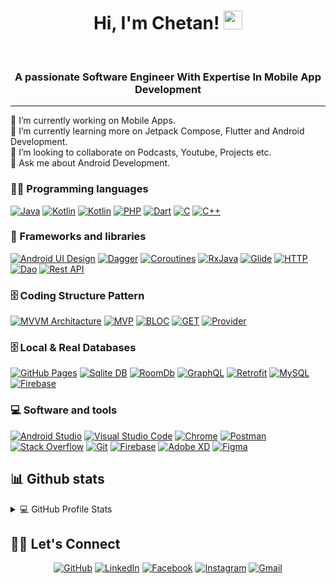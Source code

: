 <h1 align="center">
Hi, I'm Chetan!
  <img src="https://media.giphy.com/media/hvRJCLFzcasrR4ia7z/giphy.gif" width="30"></h1>
<br/>

<h3 align="center">A passionate Software Engineer With Expertise In Mobile App Development</h3>

<!-- Typing SVG by DenverCoder1 - https://github.com/DenverCoder1/readme-typing-svg -->
<hr/>
🔭 I’m currently working on Mobile Apps.<br/>
🌱 I’m currently learning more on Jetpack Compose, Flutter and Android Development.<br/>
👯 I’m looking to collaborate on Podcasts, Youtube, Projects etc.<br/>
💬 Ask me about Android Development.<br/>

### 👨‍💻 Programming languages

<p>
    <a href="https://github.com/search?q=user%3ADenverCoder1+is%3Arepo+language%3Ajava"><img alt="Java" src="https://img.shields.io/badge/Java%20-%232370ED.svg?logo=java&logoColor=white"></a>
    <a href="https://github.com/search?q=user%3ADenverCoder1+is%3Arepo+language%3Akotlin"><img alt="Kotlin" src="https://img.shields.io/badge/kotlin%20-%2300599C.svg?logo=kotlin&logoColor=white"></a>
    <a href="https://github.com/search?q=user%3ADenverCoder1+is%3Arepo+language%3Ajetpack-compose"><img alt="Kotlin" src="https://img.shields.io/badge/jetpack_compose%20-%2300591C.svg?logo=jetpack-compose&logoColor=white"></a>
    <a href="https://github.com/search?q=user%3ADenverCoder1+is%3Arepo+language%3Aphp"><img alt="PHP" src="https://img.shields.io/badge/PHP-%23777BB4.svg?logo=php&logoColor=white"></a>
     <a href="https://github.com/search?q=user%3ADenverCoder1+is%3Arepo+language%3Adart"><img alt="Dart" src="https://img.shields.io/badge/Dart-%23700979D.svg?logo=dart&logoColor=white"></a>
     <a href="https://github.com/search?q=user%3ADenverCoder1+is%3Arepo+language%3Ac"><img alt="C" src="https://img.shields.io/badge/C%20-%23FF6F00.svg?logo=c&logoColor=white"></a>
    <a href="https://github.com/search?q=user%3ADenverCoder1+is%3Arepo+language%3Acpp"><img alt="C++" src="https://img.shields.io/badge/C++%20-%2321759B.svg?logo=c%2B%2B&logoColor=white"></a>

### 🧰 Frameworks and libraries

<p>
    <a href="#/"><img alt="Android UI Design" src="https://img.shields.io/badge/Android%20UI%20Design-00979D?logo=UIDesign&logoColor=white"></a>
    <a href="#"><img alt="Dagger" src="https://img.shields.io/badge/Dagger%20-%23D00000.svg?logo=Dagger&logoColor=white"></a>
    <a href="#"><img alt="Coroutines" src="https://img.shields.io/badge/Coroutines%20-%23013243.svg?logo=coroutines&logoColor=white"></a>
    <a href="#"><img alt="RxJava" src="https://img.shields.io/badge/RxJava%20-%23150458.svg?logo=rxjava&logoColor=white"></a>
    <a href="#"><img alt="Glide" src="https://img.shields.io/badge/Glide%20-%2320232a.svg?logo=glide&logoColor=%2361DAFB"></a>
    <a href="#"><img alt="HTTP" src="https://img.shields.io/badge/HTTP%20-%23FF6F00.svg?logo=http&logoColor=white"></a>
    <a href="#"><img alt="Dao" src="https://img.shields.io/badge/Dao-21759B?logo=dao&logoColor=white"></a>
    <a href="#"><img alt="Rest API" src="https://img.shields.io/badge/Rest%20API-4091E2?logo=restapi&logoColor=white"></a>
</p>

### 🗄️ Coding Structure Pattern

<p>
    <a href="#"><img alt="MVVM Architacture" src="https://img.shields.io/badge/MVVM%20Pattern-%23D81717.svg?logo=MVVM&logoColor=white"></a>
    <a href="#"><img alt="MVP" src="https://img.shields.io/badge/MVP%20Pattern-%2313BEA7.svg?logo=MVP&logoColor=white"></a>
    <a href="#"><img alt="BLOC" src ="https://img.shields.io/badge/BLOC%20Pattern-%231D2C5B.svg?logo=BLOC&logoColor=white"></a>
    <a href="#"><img alt="GET" src ="https://img.shields.io/badge/GET / GETX%20Pattern-%2306D66E.svg?logo=get&logoColor=white"></a>
    <a href="#"><img alt="Provider" src ="https://img.shields.io/badge/Provider-%23EC3E3E.svg?logo=provider&logoColor=white"></a>
</p>

### 🗄️ Local & Real Databases

<p>
    <a href="#"><img alt="GitHub Pages" src="https://img.shields.io/badge/GitHub%20Pages-%23327FC7.svg?logo=github&logoColor=white"></a>
    <a href="#"><img alt="Sqlite DB" src="https://img.shields.io/badge/sqlite%20-%23430098.svg?logo=sqlite&logoColor=white"></a>
    <a href="#"><img alt="RoomDb" src ="https://img.shields.io/badge/RoomDB-%234ea94b.svg?logo=roomdb&logoColor=white"></a>
    <a href="#"><img alt="GraphQL" src ="https://img.shields.io/badge/Graphql-%234ea94b.svg?logo=graphql&logoColor=white"></a>
    <a href="#"><img alt="Retrofit" src ="https://img.shields.io/badge/Retrofit-%234ea94b.svg?logo=retrofit&logoColor=white"></a>
    <a href="https://www.mysql.com/"><img alt="MySQL" src="https://img.shields.io/badge/MySQL-%2300f.svg?logo=mysql&logoColor=white"></a>
    <a href="https://firebase.google.com/"><img alt="Firebase" src ="https://img.shields.io/badge/Firebase-%23316192.svg?logo=firebase&logoColor=white"></a>
</p>

### 💻 Software and tools

<p>
    <a href="#"><img alt="Android Studio" src="https://img.shields.io/badge/Android%20Studio-008678.svg?logo=android-studio&logoColor=white"></a>
    <a href="#"><img alt="Visual Studio Code" src="https://img.shields.io/badge/Visual%20Studio%20Code-0078d7.svg?logo=visual-studio-code&logoColor=white"></a>
    <a href="#"><img alt="Chrome" src="https://img.shields.io/badge/Chrome-3DDC84?logo=google-chrome&logoColor=white"></a>
    <a href="#"><img alt="Postman" src="https://img.shields.io/badge/Postman-FF6C37?logo=postman&logoColor=white"></a>
    <a href="#"><img alt="Stack Overflow" src="https://img.shields.io/badge/-Stack%20Overflow-FE7A16?logo=stack-overflow&logoColor=white"></a>
    <a href="#"><img alt="Git" src="https://img.shields.io/badge/Git%20-%23F05033.svg?logo=git&logoColor=white"></a>
    <a href="#"><img alt="Firebase" src="https://img.shields.io/badge/firebase-00b56a.svg?logo=firebase&logoColor=white"></a>
    <a href="#"><img alt="Adobe XD" src="https://img.shields.io/badge/AdobeXD-FB542B?logo=adobe-xd&logoColor=white"></a>
    <a href="#"><img alt="Figma" src="https://img.shields.io/badge/Figma-20232a.svg?logo=figma&logoColor=white"></a>
    
</p>

## 📊 Github stats

<details> 
  <summary>💻 GitHub Profile Stats</summary>
  <br/>
    <a href="https://github.com/anuraghazra/github-readme-stats"><img alt="Chetan's Github Stats" src="https://github-readme-stats.vercel.app/api?username=chetan532&show_icons=true&count_private=true&theme=react&hide_border=true&bg_color=1F222E&title_color=F85D7F&icon_color=F8D866" height="192px"/></a>
  <a href="https://github.com/anuraghazra/github-readme-stats"><img alt="Chetan's Top Languages" src="https://github-readme-stats.vercel.app/api/top-langs/?username=chetan532&langs_count=8&layout=compact&theme=react&hide_border=true&bg_color=1F222E&title_color=F85D7F&icon_color=F8D866" height="192px"/></a>
  <br/>
  <b>Note:</b> Top languages is only a metric of the languages my public code consists of and doesn't reflect experience or skill level.
</details>

## 🙋‍♀️ Let's Connect
<p align="center">
<!-- 	<a href="https://maramsaiharsha.netlify.com/" target="_blank"><img src="https://img.icons8.com/bubbles/50/000000/web.png" alt="Portfolio"/></a> -->
	<a href="https://github.com/chetan532" target="_blank"><img src="https://img.icons8.com/bubbles/50/000000/github.png" alt="GitHub"/></a>
	<a href="https://www.linkedin.com/in/chetan-vaghela-40309a151/" target="_blank"><img src="https://img.icons8.com/bubbles/50/000000/linkedin.png" alt="LinkedIn"/></a>
	<a href="https://www.facebook.com/chetan.vaghela.75" target="_blank"><img src="https://img.icons8.com/bubbles/50/000000/facebook-new.png" alt="Facebook"/></a>
	<a href="https://www.instagram.com/_chetan_vaghela/" target="_blank"><img src="https://img.icons8.com/bubbles/50/000000/instagram.png" alt="Instagram"/></a>
	<a href="mailto:chetanvaghela457@gmail.com" target="_blank"><img src="https://img.icons8.com/bubbles/50/000000/gmail.png" alt="Gmail"/></a>
</p>
